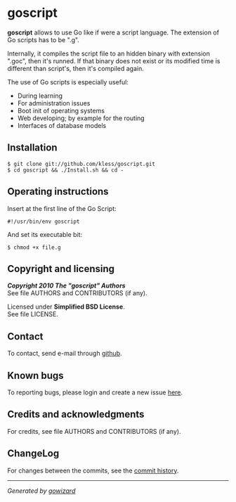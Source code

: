goscript
========

**goscript** allows to use Go like if were a script language. The extension of
Go scripts has to be ".g".

Internally, it compiles the script file to an hidden binary with extension
".goc", then it's runned. If that binary does not exist or its modified time is
different than script's, then it's compiled again.

The use of Go scripts is especially useful:

+ During learning
+ For administration issues
+ Boot init of operating systems
+ Web developing; by example for the routing
+ Interfaces of database models


## Installation

	$ git clone git://github.com/kless/goscript.git
	$ cd goscript && ./Install.sh && cd -


## Operating instructions

Insert at the first line of the Go Script:

	#!/usr/bin/env goscript

And set its executable bit:

	$ chmod +x file.g


## Copyright and licensing

***Copyright 2010  The "goscript" Authors***  
See file AUTHORS and CONTRIBUTORS (if any).

Licensed under **Simplified BSD License**.  
See file LICENSE.


## Contact

To contact, send e-mail through [github][1].


## Known bugs

To reporting bugs, please login and create a new issue [here][2].


## Credits and acknowledgments

For credits, see file AUTHORS and CONTRIBUTORS (if any).


## ChangeLog

For changes between the commits, see the [commit history][3].


* * *
*Generated by [gowizard](http://github.com/kless/gowizard)*


[1]: https://github.com/kless
[2]: https://github.com/kless/goscript/issues
[3]: https://github.com/kless/goscript/commits/master

